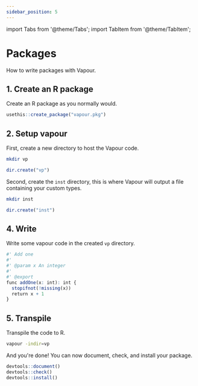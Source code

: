 ```yaml
---
sidebar_position: 5
---
```


import Tabs from '@theme/Tabs';
import TabItem from '@theme/TabItem';

# Packages

How to write packages with Vapour.

## 1. Create an R package

Create an R package as you normally would.

```r
usethis::create_package("vapour.pkg")
```

## 2. Setup vapour

First, create a new directory to host the Vapour code.

<Tabs>
<TabItem value="bash" label="bash">

```bash
mkdir vp
```

</TabItem>
<TabItem value="r" label="R">

```r
dir.create("vp")
```

</TabItem>
</Tabs>

Second, create the `inst` directory, this is where Vapour will
output a file containing your custom types.

<Tabs>
<TabItem value="bash" label="bash">

```bash
mkdir inst
```

</TabItem>
<TabItem value="r" label="R">

```r
dir.create("inst")
```

</TabItem>
</Tabs>

## 4. Write 

Write some vapour code in the created `vp` directory.

```r
#' Add one
#' 
#' @param x An integer
#' 
#' @export
func addOne(x: int): int {
  stopifnot(!missing(x))
  return x + 1
}
```

## 5. Transpile

Transpile the code to R.

```bash
vapour -indir=vp
```

And you're done! You can now document, check, and install your package.

```r
devtools::document()
devtools::check()
devtools::install()
```
